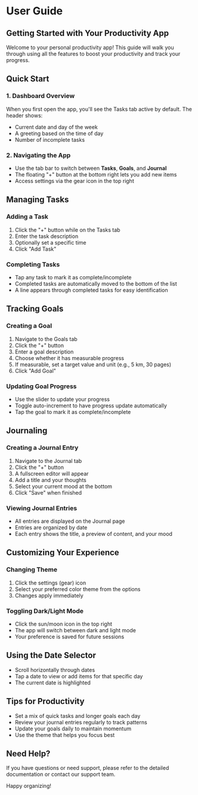 
# User Guide

## Getting Started with Your Productivity App

Welcome to your personal productivity app! This guide will walk you through using all the features to boost your productivity and track your progress.

## Quick Start

### 1. Dashboard Overview
When you first open the app, you'll see the Tasks tab active by default. The header shows:
- Current date and day of the week
- A greeting based on the time of day
- Number of incomplete tasks

### 2. Navigating the App
- Use the tab bar to switch between **Tasks**, **Goals**, and **Journal**
- The floating "+" button at the bottom right lets you add new items
- Access settings via the gear icon in the top right

## Managing Tasks

### Adding a Task
1. Click the "+" button while on the Tasks tab
2. Enter the task description
3. Optionally set a specific time
4. Click "Add Task"

### Completing Tasks
- Tap any task to mark it as complete/incomplete
- Completed tasks are automatically moved to the bottom of the list
- A line appears through completed tasks for easy identification

## Tracking Goals

### Creating a Goal
1. Navigate to the Goals tab
2. Click the "+" button
3. Enter a goal description
4. Choose whether it has measurable progress
5. If measurable, set a target value and unit (e.g., 5 km, 30 pages)
6. Click "Add Goal"

### Updating Goal Progress
- Use the slider to update your progress
- Toggle auto-increment to have progress update automatically
- Tap the goal to mark it as complete/incomplete

## Journaling

### Creating a Journal Entry
1. Navigate to the Journal tab
2. Click the "+" button
3. A fullscreen editor will appear
4. Add a title and your thoughts
5. Select your current mood at the bottom
6. Click "Save" when finished

### Viewing Journal Entries
- All entries are displayed on the Journal page
- Entries are organized by date
- Each entry shows the title, a preview of content, and your mood

## Customizing Your Experience

### Changing Theme
1. Click the settings (gear) icon
2. Select your preferred color theme from the options
3. Changes apply immediately

### Toggling Dark/Light Mode
- Click the sun/moon icon in the top right
- The app will switch between dark and light mode
- Your preference is saved for future sessions

## Using the Date Selector
- Scroll horizontally through dates
- Tap a date to view or add items for that specific day
- The current date is highlighted

## Tips for Productivity
- Set a mix of quick tasks and longer goals each day
- Review your journal entries regularly to track patterns
- Update your goals daily to maintain momentum
- Use the theme that helps you focus best

## Need Help?
If you have questions or need support, please refer to the detailed documentation or contact our support team.

Happy organizing!
